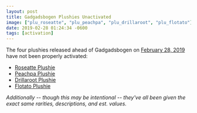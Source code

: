 ```yaml
---
layout: post
title: Gadgadsbogen Plushies Unactivated
image: ["plu_roseatte", "plu_peachpa", "plu_drillaroot", "plu_flotato"]
date: 2019-02-28 01:24:34 -0600
tags: [activation]
---
```


The four plushies released ahead of Gadgadsbogen on [February 28, 2019][news] have not been properly activated:

* [Roseatte Plushie][roseatte]
* [Peachpa Plushie][peachpa]
* [Drillaroot Plushie][drillaroot]
* [Flotato Plushie][flotato]

_Additionally -- though this may be intentional -- they've all been given the exact same rarities, descriptions, and est. values._


[news]: http://www.neopets.com/nf.phtml?nf_date=2019-02-25
[roseatte]: http://www.neopets.com/search.phtml?selected_type=object&string=Roseatte+Plushie
[peachpa]: http://www.neopets.com/search.phtml?selected_type=object&string=Peachpa+Plushie
[drillaroot]: http://www.neopets.com/search.phtml?selected_type=object&string=Drillaroot+Plushie
[flotato]: http://www.neopets.com/search.phtml?selected_type=object&string=Flotato+Plushie
